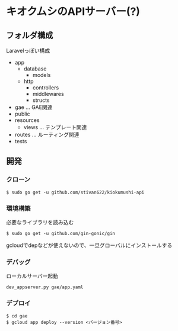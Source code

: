 # キオクムシのAPIサーバー(?)

## フォルダ構成
Laravelっぽい構成

- app
    - database
        - models
    - http
        - controllers
        - middlewares
        - structs
- gae ... GAE関連
- public
- resources 
    - views ... テンプレート関連
- routes ... ルーティング関連
- tests

## 開発

### クローン
```
$ sudo go get -u github.com/stivan622/kiokumushi-api
```

### 環境構築
必要なライブラリを読み込む
```
$ sudo go get -u github.com/gin-gonic/gin
```

gcloudでdepなどが使えないので、一旦グローバルにインストールする

### デバッグ
ローカルサーバー起動
```
dev_appserver.py gae/app.yaml
```

### デプロイ
```
$ cd gae
$ gcloud app deploy --version <バージョン番号>
```
